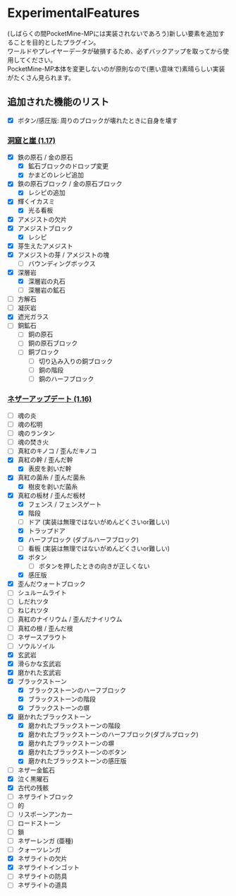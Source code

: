 # ExperimentalFeatures
(しばらくの間PocketMine-MPには実装されないであろう)新しい要素を追加することを目的としたプラグイン。  
ワールドやプレイヤーデータが破損するため、必ずバックアップを取ってから使用してください。  
PocketMine-MP本体を変更しないのが原則なので(悪い意味で)素晴らしい実装がたくさん見られます。

## 追加された機能のリスト
- [x] ボタン/感圧版: 周りのブロックが壊れたときに自身を壊す

### [洞窟と崖 (1.17)](https://minecraft.fandom.com/wiki/Caves_%26_Cliffs)
- [x] 鉄の原石 / 金の原石
  - [x] 鉱石ブロックのドロップ変更
  - [x] かまどのレシピ追加
- [x] 鉄の原石ブロック / 金の原石ブロック
  - [x] レシピの追加
- [x] 輝くイカスミ
  - [x] 光る看板
- [x] アメジストの欠片
- [x] アメジストブロック
  - [x] レシピ
- [x] 芽生えたアメジスト
- [x] アメジストの芽 / アメジストの塊
  - [ ] バウンディングボックス
- [x] 深層岩
  - [x] 深層岩の丸石
  - [ ] 深層岩の鉱石
- [ ] 方解石
- [ ] 凝灰岩
- [x] 遮光ガラス
- [ ] 銅鉱石
  - [ ] 銅の原石
  - [ ] 銅の原石ブロック
  - [ ] 銅ブロック
    - [ ] 切り込み入りの銅ブロック
    - [ ] 銅の階段
    - [ ] 銅のハーフブロック

### [ネザーアップデート (1.16)](https://minecraft.fandom.com/wiki/Nether_Update)
- [ ] 魂の炎
- [ ] 魂の松明
- [ ] 魂のランタン
- [ ] 魂の焚き火
- [ ] 真紅のキノコ / 歪んだキノコ
- [x] 真紅の幹 / 歪んだ幹
  - [x] 表皮を剥いだ幹
- [x] 真紅の菌糸 / 歪んだ菌糸
  - [x] 樹皮を剥いだ菌糸
- [x] 真紅の板材 / 歪んだ板材
  - [x] フェンス / フェンスゲート
  - [x] 階段
  - [ ] ドア (実装は無理ではないがめんどくさいor難しい)
  - [x] トラップドア
  - [x] ハーフブロック (ダブルハーフブロック)
  - [ ] 看板 (実装は無理ではないがめんどくさいor難しい)
  - [x] ボタン
    - [ ] ボタンを押したときの向きが正しくない
  - [x] 感圧版
- [x] 歪んだウォートブロック
- [ ] シュルームライト
- [ ] しだれツタ
- [ ] ねじれツタ
- [ ] 真紅のナイリウム / 歪んだナイリウム
- [ ] 真紅の根 / 歪んだ根
- [ ] ネザースプラウト
- [ ] ソウルソイル
- [x] 玄武岩
- [x] 滑らかな玄武岩
- [x] 磨かれた玄武岩
- [x] ブラックストーン
  - [x] ブラックストーンのハーフブロック
  - [x] ブラックストーンの階段
  - [x] ブラックストーンの塀
- [x] 磨かれたブラックストーン
  - [x] 磨かれたブラックストーンの階段
  - [x] 磨かれたブラックストーンのハーフブロック(ダブルブロック)
  - [x] 磨かれたブラックストーンの塀
  - [x] 磨かれたブラックストーンのボタン
  - [x] 磨かれたブラックストーンの感圧版
- [ ] ネザー金鉱石
- [x] 泣く黒曜石
- [x] 古代の残骸
- [ ] ネザライトブロック
- [ ] 的
- [ ] リスポーンアンカー
- [ ] ロードストーン
- [ ] 鎖
- [ ] ネザーレンガ (亜種)
- [ ] クォーツレンガ
- [x] ネザライトの欠片
- [x] ネザライトインゴット
- [ ] ネザライトの防具
- [ ] ネザライトの道具